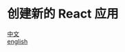 # 创建新的 React 应用

[中文](https://zh-hans.reactjs.org/docs/create-a-new-react-app.html)  
[english](https://reactjs.org/docs/create-a-new-react-app.html)  